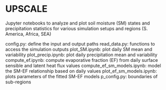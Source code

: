 # UPSCALE

Jupyter notebooks to analyze and plot soil moisture (SM) states and precipitation statistics for various simulation setups and regions (S. America, Africa, SEA)

config.py: define the input and output paths
read_data.py: functions to access the simulation outputs
plot_SM.ipynb: plot daily SM mean and variability
plot_precip.ipynb: plot daily precipitation mean and variability
compute_ef.ipynb: compute evaporative fraction (EF) from daily surface sensible and latent heat flux values
compute_ef_sm_models.ipynb: model the SM-EF relationship based on daily values
plot_ef_sm_models.ipynb: plots parameters of the fitted SM-EF models
p_config.py: boundaries of sub-regions
